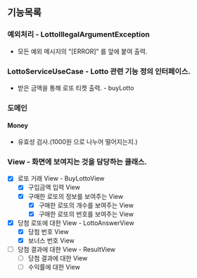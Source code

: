 ## 기능목록

### 예외처리 - LottoIllegalArgumentException
- 모든 예외 메시지의 "[ERROR]" 를 앞에 붙여 출력.

### LottoServiceUseCase - Lotto 관련 기능 정의 인터페이스.
- 받은 금액을 통해 로또 티켓 출력. - buyLotto 

### 도메인 
#### Money
- 유효성 검사.(1000원 으로 나누어 떨어지는지.)


### View - 화면에 보여지는 것을 담당하는 클래스.
- [X] 로또 거래 View - BuyLottoView
  - [X] 구입금액 입력 View
  - [X] 구매한 로또의 정보를 보여주는 View
    - [X] 구매한 로또의 개수를 보여주는 View
    - [X] 구매한 로또의 번호를 보여주는 View

- [X] 당첨 로또에 대한 View - LottoAnswerView
  - [X] 당첨 번호 View
  - [X] 보너스 번호 View

- [ ] 당첨 결과에 대한 View - ResultView
  - [ ] 당첨 결과에 대한 View
  - [ ] 수익률에 대한 View

